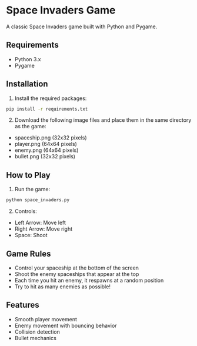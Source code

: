 # Space Invaders Game

A classic Space Invaders game built with Python and Pygame.

## Requirements
- Python 3.x
- Pygame

## Installation
1. Install the required packages:
```bash
pip install -r requirements.txt
```

2. Download the following image files and place them in the same directory as the game:
- spaceship.png (32x32 pixels)
- player.png (64x64 pixels)
- enemy.png (64x64 pixels)
- bullet.png (32x32 pixels)

## How to Play
1. Run the game:
```bash
python space_invaders.py
```

2. Controls:
- Left Arrow: Move left
- Right Arrow: Move right
- Space: Shoot

## Game Rules
- Control your spaceship at the bottom of the screen
- Shoot the enemy spaceships that appear at the top
- Each time you hit an enemy, it respawns at a random position
- Try to hit as many enemies as possible!

## Features
- Smooth player movement
- Enemy movement with bouncing behavior
- Collision detection
- Bullet mechanics 